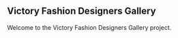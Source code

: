 <h2>Victory Fashion Designers Gallery</h2>

Welcome to the Victory Fashion Designers Gallery project.
